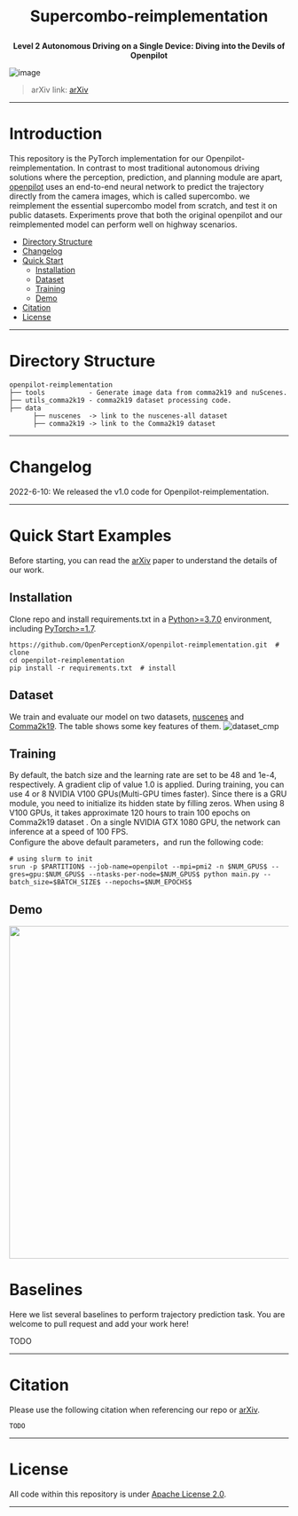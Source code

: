 # <p align="center">Supercombo-reimplementation</p>
**<p align="center">Level 2 Autonomous Driving on a Single Device: Diving into the Devils of Openpilot</p>**
![image](https://github.com/OpenPerceptionX/openpilot-reimplementation/blob/main/imgs/arXiv_fig1.png)
> arXiv link: [arXiv](https://www.overleaf.com/project/626954666328026cc3d14c98)
***
# Introduction

This repository is the PyTorch implementation for our Openpilot-reimplementation.
In contrast to most traditional autonomous driving solutions where the perception, prediction, and planning module are apart, [openpilot](https://github.com/commaai/openpilot) uses an end-to-end neural network to predict the trajectory directly from the camera images, which is called supercombo. we reimplement the essential supercombo model from scratch, and test it on public datasets. Experiments prove that both the original openpilot and our reimplemented model can perform well on highway scenarios.

* [Directory Structure](#directory-structure) 
* [Changelog](#changelog) 
* [Quick Start](#quick-start-examples) 
    * [Installation](#installation)
    * [Dataset](#dataset)
    * [Training](#training)
    * [Demo](#demo)
* [Citation](#citation) 
* [License](#license)  

***
# Directory Structure

```
openpilot-reimplementation 
├── tools           - Generate image data from comma2k19 and nuScenes.  
├── utils_comma2k19 - comma2k19 dataset processing code.  
├── data
      ├── nuscenes  -> link to the nuscenes-all dataset
      ├── comma2k19 -> link to the Comma2k19 dataset
```
***
# Changelog

2022-6-10: We released the v1.0 code for Openpilot-reimplementation.

***
# Quick Start Examples
Before starting, you can read the [arXiv](https://www.overleaf.com/project/626954666328026cc3d14c98) paper to understand the details of our work.
## Installation
Clone repo and install requirements.txt in a [Python>=3.7.0](https://www.python.org/) environment, including [PyTorch>=1.7](https://pytorch.org/get-started/locally/).

```
https://github.com/OpenPerceptionX/openpilot-reimplementation.git  # clone
cd openpilot-reimplementation
pip install -r requirements.txt  # install

```
## Dataset
We train and evaluate our model on two datasets, [nuscenes](https://www.nuscenes.org/nuscenes) and [Comma2k19](https://github.com/commaai/comma2k19).
The table shows some key features of them.
![dataset_cmp](https://github.com/OpenPerceptionX/openpilot-reimplementation/blob/main/imgs/dataset_cmp.png)

## Training
By default, the batch size and the learning rate are set to be 48 and 1e-4, respectively. A gradient clip of value 1.0 is applied. During training, you can use 4 or 8 NVIDIA V100 GPUs(Multi-GPU times faster). Since there is a GRU module, you need to initialize its hidden state by filling zeros. When using 8 V100 GPUs, it takes approximate 120 hours to train 100 epochs on Comma2k19 dataset . On a single NVIDIA GTX 1080 GPU, the network can inference at a speed of 100 FPS.  
Configure the above default parameters，and run the following code:
```
# using slurm to init
srun -p $PARTITION$ --job-name=openpilot --mpi=pmi2 -n $NUM_GPUS$ --gres=gpu:$NUM_GPUS$ --ntasks-per-node=$NUM_GPUS$ python main.py --batch_size=$BATCH_SIZE$ --nepochs=$NUM_EPOCHS$

```

## Demo
<img src="https://github.com/OpenPerceptionX/openpilot-reimplementation/blob/main/imgs/demo01.png" width="600px">

# Baselines
Here we list several baselines to perform trajectory prediction task. You are welcome to pull request and add your work here!

TODO

***
# Citation
Please use the following citation when referencing our repo or [arXiv](https://www.overleaf.com/project/626954666328026cc3d14c98).
```
TODO

```
***
# License
All code within this repository is under [Apache License 2.0](https://www.apache.org/licenses/LICENSE-2.0).
***

